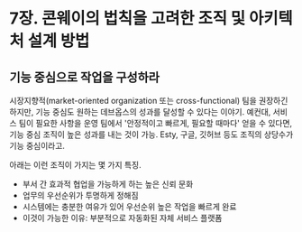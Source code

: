 
# 7장. 콘웨이의 법칙을 고려한 조직 및 아키텍처 설계 방법

## 기능 중심으로 작업을 구성하라

시장지향적(market-oriented organization 또는 cross-functional) 팀을 권장하긴 하지만, 기능 중심도 원하는 데브옵스의 성과를 달성할 수 있다는 이야기. 예컨대, 서비스 팀이 필요한 사항을 운영 팀에서 '안정적이고 빠르게, 필요할 때마다' 얻을 수 있다면, 기능 중심 조직이 높은 성과를 내는 것이 가능. Esty, 구글, 깃허브 등도 조직의 상당수가 기능 중심이라고.

아래는 이런 조직이 가지는 몇 가지 특징.

- 부서 간 효과적 협업을 가능하게 하는 높은 신뢰 문화
- 업무의 우선순위가 투명하게 정해짐
- 시스템에는 충분한 여유가 있어 우선순위 높은 작업을 빠르게 완료
- 이것이 가능한 이유: 부분적으로 자동화된 자체 서비스 플랫폼


